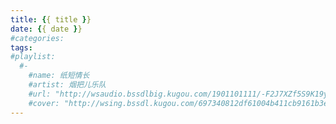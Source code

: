 ```yaml
---
title: {{ title }}
date: {{ date }}
#categories: 
tags: 
#playlist:
  #-
    #name: 纸短情长
    #artist: 烟把儿乐队
    #url: "http://wsaudio.bssdlbig.kugou.com/1901101111/-F2J7XZf5S9K19yktDnPcw/1547176284/bss/extname/wsaudio/f12c21698119de686ee4731142862da2.mp3"
    #cover: "http://wsing.bssdl.kugou.com/697340812df61004b411cb9161b3e367.jpg_188x188.jpg?param=130y130"
---
```


<!-- more -->